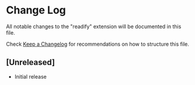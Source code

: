 # Change Log

All notable changes to the "readify" extension will be documented in this file.

Check [Keep a Changelog](http://keepachangelog.com/) for recommendations on how to structure this file.

## [Unreleased]

- Initial release